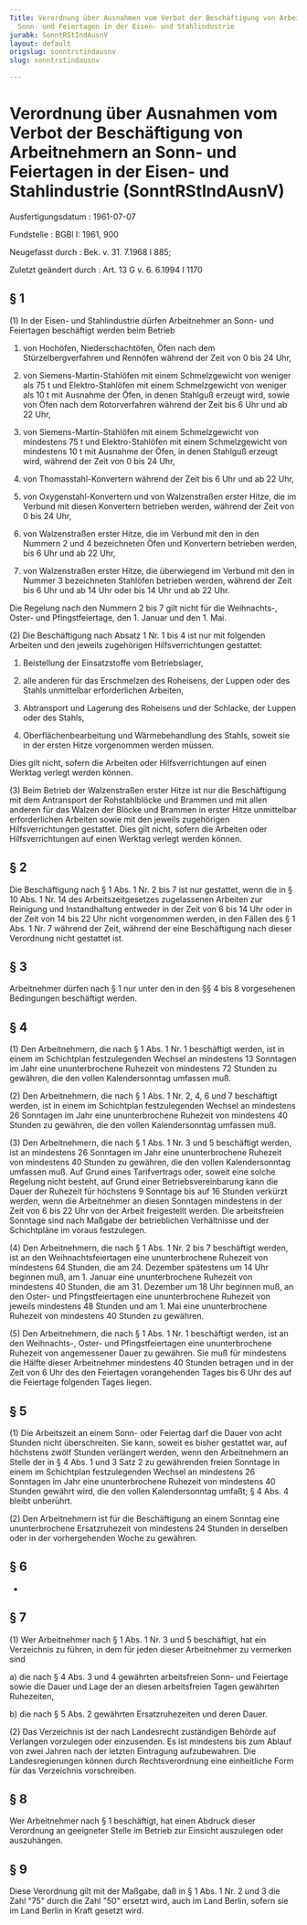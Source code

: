 ```yaml
---
Title: Verordnung über Ausnahmen vom Verbot der Beschäftigung von Arbeitnehmern an
  Sonn- und Feiertagen in der Eisen- und Stahlindustrie
jurabk: SonntRStIndAusnV
layout: default
origslug: sonntrstindausnv
slug: sonntrstindausnv

---
```


# Verordnung über Ausnahmen vom Verbot der Beschäftigung von Arbeitnehmern an Sonn- und Feiertagen in der Eisen- und Stahlindustrie (SonntRStIndAusnV)

Ausfertigungsdatum
:   1961-07-07

Fundstelle
:   BGBl I: 1961, 900

Neugefasst durch
:   Bek. v. 31. 7.1968 I 885;

Zuletzt geändert durch
:   Art. 13 G v. 6. 6.1994 I 1170


## § 1

(1) In der Eisen- und Stahlindustrie dürfen Arbeitnehmer an Sonn- und Feiertagen beschäftigt werden beim Betrieb

1.  von Hochöfen, Niederschachtöfen, Öfen nach dem Stürzelbergverfahren und Rennöfen während der Zeit von 0 bis 24 Uhr,


2.  von Siemens-Martin-Stahlöfen mit einem Schmelzgewicht von weniger als 75 t und Elektro-Stahlöfen mit einem Schmelzgewicht von weniger als 10 t mit Ausnahme der Öfen, in denen Stahlguß erzeugt wird, sowie von Öfen nach dem Rotorverfahren während der Zeit bis 6 Uhr und ab 22 Uhr,


3.  von Siemens-Martin-Stahlöfen mit einem Schmelzgewicht von mindestens 75 t und Elektro-Stahlöfen mit einem Schmelzgewicht von mindestens 10 t mit Ausnahme der Öfen, in denen Stahlguß erzeugt wird, während der Zeit von 0 bis 24 Uhr,


4.  von Thomasstahl-Konvertern während der Zeit bis 6 Uhr und ab 22 Uhr,


5.  von Oxygenstahl-Konvertern und von Walzenstraßen erster Hitze, die im Verbund mit diesen Konvertern betrieben werden, während der Zeit von 0 bis 24 Uhr,


6.  von Walzenstraßen erster Hitze, die im Verbund mit den in den Nummern 2 und 4 bezeichneten Öfen und Konvertern betrieben werden, bis 6 Uhr und ab 22 Uhr,


7.  von Walzenstraßen erster Hitze, die überwiegend im Verbund mit den in Nummer 3 bezeichneten Stahlöfen betrieben werden, während der Zeit bis 6 Uhr und ab 14 Uhr oder bis 14 Uhr und ab 22 Uhr.



Die Regelung nach den Nummern 2 bis 7 gilt nicht für die Weihnachts-, Oster- und Pfingstfeiertage, den 1. Januar und den 1. Mai.

(2) Die Beschäftigung nach Absatz 1 Nr. 1 bis 4 ist nur mit folgenden Arbeiten und den jeweils zugehörigen Hilfsverrichtungen gestattet:

1.  Beistellung der Einsatzstoffe vom Betriebslager,


2.  alle anderen für das Erschmelzen des Roheisens, der Luppen oder des Stahls unmittelbar erforderlichen Arbeiten,


3.  Abtransport und Lagerung des Roheisens und der Schlacke, der Luppen oder des Stahls,


4.  Oberflächenbearbeitung und Wärmebehandlung des Stahls, soweit sie in der ersten Hitze vorgenommen werden müssen.



Dies gilt nicht, sofern die Arbeiten oder Hilfsverrichtungen auf einen Werktag verlegt werden können.

(3) Beim Betrieb der Walzenstraßen erster Hitze ist nur die Beschäftigung mit dem Antransport der Rohstahlblöcke und Brammen und mit allen anderen für das Walzen der Blöcke und Brammen in erster Hitze unmittelbar erforderlichen Arbeiten sowie mit den jeweils zugehörigen Hilfsverrichtungen gestattet. Dies gilt nicht, sofern die Arbeiten oder Hilfsverrichtungen auf einen Werktag verlegt werden können.


## § 2

Die Beschäftigung nach § 1 Abs. 1 Nr. 2 bis 7 ist nur gestattet, wenn die in § 10 Abs. 1 Nr. 14 des Arbeitszeitgesetzes zugelassenen Arbeiten zur Reinigung und Instandhaltung entweder in der Zeit von 6 bis 14 Uhr oder in der Zeit von 14 bis 22 Uhr nicht vorgenommen werden, in den Fällen des § 1 Abs. 1 Nr. 7 während der Zeit, während der eine Beschäftigung nach dieser Verordnung nicht gestattet ist.


## § 3

Arbeitnehmer dürfen nach § 1 nur unter den in den §§ 4 bis 8 vorgesehenen Bedingungen beschäftigt werden.


## § 4

(1) Den Arbeitnehmern, die nach § 1 Abs. 1 Nr. 1 beschäftigt werden, ist in einem im Schichtplan festzulegenden Wechsel an mindestens 13 Sonntagen im Jahr eine ununterbrochene Ruhezeit von mindestens 72 Stunden zu gewähren, die den vollen Kalendersonntag umfassen muß.

(2) Den Arbeitnehmern, die nach § 1 Abs. 1 Nr. 2, 4, 6 und 7 beschäftigt werden, ist in einem im Schichtplan festzulegenden Wechsel an mindestens 26 Sonntagen im Jahr eine ununterbrochene Ruhezeit von mindestens 40 Stunden zu gewähren, die den vollen Kalendersonntag umfassen muß.

(3) Den Arbeitnehmern, die nach § 1 Abs. 1 Nr. 3 und 5 beschäftigt werden, ist an mindestens 26 Sonntagen im Jahr eine ununterbrochene Ruhezeit von mindestens 40 Stunden zu gewähren, die den vollen Kalendersonntag umfassen muß. Auf Grund eines Tarifvertrags oder, soweit eine solche Regelung nicht besteht, auf Grund einer Betriebsvereinbarung kann die Dauer der Ruhezeit für höchstens 9 Sonntage bis auf 16 Stunden verkürzt werden, wenn die Arbeitnehmer an diesen Sonntagen mindestens in der Zeit von 6 bis 22 Uhr von der Arbeit freigestellt werden. Die arbeitsfreien Sonntage sind nach Maßgabe der betrieblichen Verhältnisse und der Schichtpläne im voraus festzulegen.

(4) Den Arbeitnehmern, die nach § 1 Abs. 1 Nr. 2 bis 7 beschäftigt werden, ist an den Weihnachtsfeiertagen eine ununterbrochene Ruhezeit von mindestens 64 Stunden, die am 24. Dezember spätestens um 14 Uhr beginnen muß, am 1. Januar eine ununterbrochene Ruhezeit von mindestens 40 Stunden, die am 31. Dezember um 18 Uhr beginnen muß, an den Oster- und Pfingstfeiertagen eine ununterbrochene Ruhezeit von jeweils mindestens 48 Stunden und am 1. Mai eine ununterbrochene Ruhezeit von mindestens 40 Stunden zu gewähren.

(5) Den Arbeitnehmern, die nach § 1 Abs. 1 Nr. 1 beschäftigt werden, ist an den Weihnachts-, Oster- und Pfingstfeiertagen eine ununterbrochene Ruhezeit von angemessener Dauer zu gewähren. Sie muß für mindestens die Hälfte dieser Arbeitnehmer mindestens 40 Stunden betragen und in der Zeit von 6 Uhr des den Feiertagen vorangehenden Tages bis 6 Uhr des auf die Feiertage folgenden Tages liegen.


## § 5

(1) Die Arbeitszeit an einem Sonn- oder Feiertag darf die Dauer von acht Stunden nicht überschreiten. Sie kann, soweit es bisher gestattet war, auf höchstens zwölf Stunden verlängert werden, wenn den Arbeitnehmern an Stelle der in § 4 Abs. 1 und 3 Satz 2 zu gewährenden freien Sonntage in einem im Schichtplan festzulegenden Wechsel an mindestens 26 Sonntagen im Jahr eine ununterbrochene Ruhezeit von mindestens 40 Stunden gewährt wird, die den vollen Kalendersonntag umfaßt; § 4 Abs. 4 bleibt unberührt.

(2) Den Arbeitnehmern ist für die Beschäftigung an einem Sonntag eine ununterbrochene Ersatzruhezeit von mindestens 24 Stunden in derselben oder in der vorhergehenden Woche zu gewähren.


## § 6

-


## § 7

(1) Wer Arbeitnehmer nach § 1 Abs. 1 Nr. 3 und 5 beschäftigt, hat ein Verzeichnis zu führen, in dem für jeden dieser Arbeitnehmer zu vermerken sind

a)  die nach § 4 Abs. 3 und 4 gewährten arbeitsfreien Sonn- und Feiertage sowie die Dauer und Lage der an diesen arbeitsfreien Tagen gewährten Ruhezeiten,


b)  die nach § 5 Abs. 2 gewährten Ersatzruhezeiten und deren Dauer.




(2) Das Verzeichnis ist der nach Landesrecht zuständigen Behörde auf Verlangen vorzulegen oder einzusenden. Es ist mindestens bis zum Ablauf von zwei Jahren nach der letzten Eintragung aufzubewahren. Die Landesregierungen können durch Rechtsverordnung eine einheitliche Form für das Verzeichnis vorschreiben.


## § 8

Wer Arbeitnehmer nach § 1 beschäftigt, hat einen Abdruck dieser Verordnung an geeigneter Stelle im Betrieb zur Einsicht auszulegen oder auszuhängen.


## § 9

Diese Verordnung gilt mit der Maßgabe, daß in § 1 Abs. 1 Nr. 2 und 3 die Zahl "75" durch die Zahl "50" ersetzt wird, auch im Land Berlin, sofern sie im Land Berlin in Kraft gesetzt wird.

